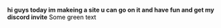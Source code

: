 **hi guys today im makeing a site u can go on it and have fun and get my discord invite**
<font color="black"> Some green text </font>
